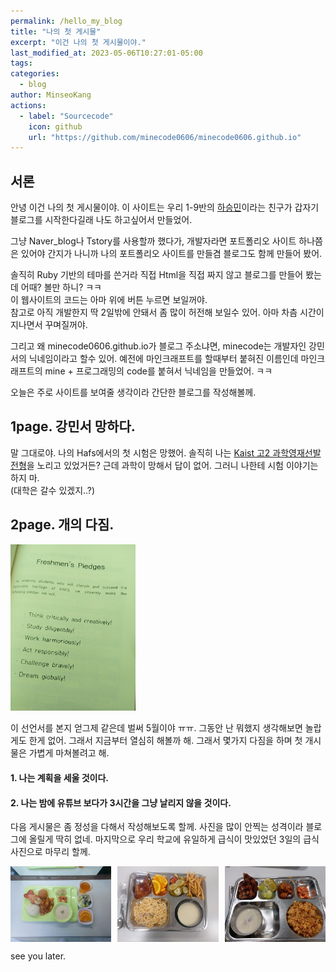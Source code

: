 ```yaml
---
permalink: /hello_my_blog
title: "나의 첫 게시물"
excerpt: "이건 나의 첫 게시물이야."
last_modified_at: 2023-05-06T10:27:01-05:00
tags:
categories:
  - blog
author: MinseoKang
actions:
  - label: "Sourcecode"
    icon: github
    url: "https://github.com/minecode0606/minecode0606.github.io"
---
```

## 서론
안녕 이건 나의 첫 게시물이야. 이 사이트는 우리 1-9반의 [하승민](https://www.instagram.com/hhas_min/)이라는 친구가 갑자기 블로그를 시작한다길래 나도 하고싶어서 만들었어.  
  
그냥 Naver_blog나 Tstory를 사용할까 했다가, 개발자라면 포트폴리오 사이트 하나쯤은 있어야 간지가 나니까 나의 포트폴리오 사이트를 만들겸 블로그도 함께 만들어 봤어.  
   
솔직히 Ruby 기반의 테마를 쓴거라 직접 Html을 직접 짜지 않고 블로그를 만들어 봤는데 어때? 볼만 하니? ㅋㅋ  
이 웹사이트의 코드는 아마 위에 버튼 누르면 보일꺼야.  
참고로 아직 개발한지 딱 2일밖에 안돼서 좀 많이 허전해 보일수 있어. 아마 차츰 시간이 지나면서 꾸며질꺼야.  

그리고 왜 minecode0606.github.io가 블로그 주소냐면, minecode는 개발자인 강민서의 닉네임이라고 할수 있어. 예전에 마인크래프트를 
할때부터 붙혀진 이름인데 마인크래프트의 mine + 프로그래밍의 code를 붙혀서 닉네임을 만들었어. ㅋㅋ
  
오늘은 주로 사이트를 보여줄 생각이라 간단한 블로그를 작성해볼께.

## 1page. 강민서 망하다.
말 그대로야. 나의 Hafs에서의 첫 시험은 망했어. 솔직히 나는 [Kaist 고2 과학영재선발전형](https://admission.kaist.ac.kr/undergraduate/guide/sub05)을 노리고 있었거든? 근데 과학이
망해서 답이 없어. 그러니 나한테 시험 이야기는 하지 마.  
(대학은 갈수 있겠지..?)

## 2page. 개의 다짐.
<img src="https://github.com/minecode0606/minecode0606.github.io/blob/master/assets/images/2023-05-07/freshmen.jpeg?raw=true" style="max-width: 200px; height: auto;">    
 
이 선언서를 본지 얻그제 같은데 벌써 5월이야 ㅠㅠ. 그동안 난 뭐했지 생각해보면 놀랍게도 한게 없어.
그래서 지금부터 열심히 해볼까 해. 그래서 몇가지 다짐을 하며 첫 개시물은 가볍게 마쳐볼려고 해.

#### 1. 나는 계획을 세울 것이다. 
#### 2. 나는 밤에 유튜브 보다가 3시간을 그냥 날리지 않을 것이다.

다음 게시물은 좀 정성을 다해서 작성해보도록 할께. 사진을 많이 안찍는 성격이라
블로그에 올릴게 딱히 없네. 마지막으로 우리 학교에 유일하게 급식이 맛있었던 3일의 급식 사진으로 마무리 할께.


<div class="image-grid">
  <img src="https://github.com/minecode0606/minecode0606.github.io/blob/master/assets/images/2023-05-07/KakaoTalk_Photo_2023-05-07-02-03-10%20001.jpeg?raw=true">
  <img src="https://github.com/minecode0606/minecode0606.github.io/blob/master/assets/images/2023-05-07/KakaoTalk_Photo_2023-05-07-02-03-11%20002.jpeg?raw=true">
  <img src="https://github.com/minecode0606/minecode0606.github.io/blob/master/assets/images/2023-05-07/KakaoTalk_Photo_2023-05-07-02-03-11%20003.jpeg?raw=true">
</div>

<style>
  .image-grid {
    display: grid;
    grid-template-columns: repeat(3, 1fr); /* 3개의 열을 생성합니다. */
    grid-gap: 10px; /* 이미지 사이의 간격을 설정합니다. */
  }
  .image-grid img {
    max-width: 100%; /* 이미지의 최대 크기를 설정합니다. */
    height: auto; /* 이미지의 높이를 자동으로 조정합니다. */
  }
</style>
see you later.
